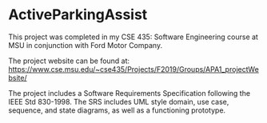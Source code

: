 # ActiveParkingAssist
This project was completed in my CSE 435: Software Engineering course at MSU in conjunction with Ford Motor Company.

The project website can be found at: https://www.cse.msu.edu/~cse435/Projects/F2019/Groups/APA1_projectWebsite/

The project includes a Software Requirements Specification following the IEEE Std 830-1998. 
The SRS includes UML style domain, use case, sequence, and state diagrams, as well as a functioning prototype.
